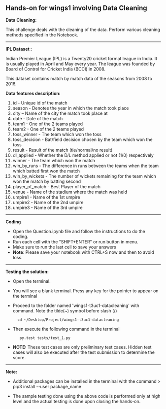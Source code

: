 ## Hands-on for wings1 involving Data Cleaning

**Data Cleaning:**

This challenge deals with the cleaning of the data. Perform various cleaning methods specified in the Notebook.

------------------------------------------------------------------------------
**IPL Dataset :**

Indian Premier League (IPL) is a Twenty20 cricket format league in India. It is usually played in April and May every year. The league was founded by Board of Control for Cricket India (BCCI) in 2008.

This dataset contains match by match data of the seasons from 2008 to 2016.

**Data features description:**

1. id - Unique id of the match
2. season - Denotes the year in which the match took place
3. city – Name of the city the match took place at
4. date - Date of the match
5. team1 - One of the 2 teams played
6. team2 - One of the 2 teams played
7. toss_winner - The team which won the toss
8. toss_decision - Bat/field decision chosen by the team which won the toss
9. result - Result of the match (tie/normal/no result)
10. dl_applied - Whether the D/L method applied or not (1/0) respectively
11. winner - The team which won the match
12. win_by_runs - The difference in runs between the teams when the team which batted first won the match
13. win_by_wickets - The number of wickets remaining for the team which won the match by batting second
14. player_of_match - Best Player of the match
15. venue - Name of the stadium where the match was held
16. umpire1 - Name of the 1st umpire
17. umpire2 - Name of the 2nd umpire
18. umpire3 - Name of the 3rd umpire

------------------------------------------------------------------------------
**Coding**
- Open the Question.ipynb file and follow the instructions to do the coding.
- Run each cell with the "SHIFT+ENTER" or run button in menu.
- Make sure to run the last cell to save your answers
- **Note**: Please save your notebook with CTRL+S now and then to avoid loss.

------------------------------------------------------------------------------
**Testing the solution:**

- Open the terminal.
- You will see a blank terminal. Press any key for the pointer to appear on the terminal
- Proceed to the folder named 'wings1-t3uc1-datacleaning' with command. Note the tilde(~) symbol before slash (/)

		cd ~/Desktop/Project/wings1-t3uc1-datacleaning
- Then execute the following command in the terminal

         py.test tests/test_1.py
		
- **NOTE:** These test cases are only preliminary test cases. Hidden test cases will also be executed after the test submission to determine the score. 

------------------------------------------------------------------------------

**Note:**
- Additional packages can be installed in the terminal with the command 
		> pip3 install --user package_name
		
		
- The sample testing done using the above code is performed only at high level and the actual testing is done upon closing the hands-on.
